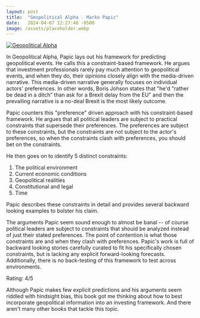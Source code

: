 ```yaml
---
layout: post
title:  "Geopolitical Alpha - Marko Papic"
date:   2024-04-07 12:27:46 -0500
image: /assets/placeholder.webp
---
```


[![Geopolitical Alpha](/assets/geopolitical_alpha.jpg)](https://www.amazon.com/Geopolitical-Alpha-Investment-Framework-Predicting/dp/1119740215)

In Geopolitical Alpha, Papic lays out his framework for predicting geopolitical events. He calls this 
a constraint-based framework. He argues that investment professionals
rarely pay much attention to geopolitical events, and when they do, their opinions
closely align with the media-driven narrative. This media-driven narrative generally
focuses on individual actors' preferences. In other words, Boris Johson states that "he'd
"rather be dead in a ditch” than ask for a Brexit delay from the EU" and then the prevailing 
narrative is a no-deal Brexit is the most likely outcome. 

Papic counters this "preference" driven approach with his constraint-based framework. 
He argues that all political leaders are subject to practical constraints that supersede their
preferences. The preferences are subject to these constraints, but the constraints
are not subject to the actor's preferences, so when the constraints clash with preferences,
you should bet on the constraints.

He then goes on to identify 5 distinct constraints:
1. The political environment
2. Current economic conditions
3. Geopolitical realities
4. Constitutional and legal
5. Time 

Papic describes these constraints in detail and provides several backward looking examples to bolster
his claim. 

The arguments Papic seem sound enough to almost be banal -- of course political leaders are subject to constraints
that should be analyzed instead of just their stated preferences. The point of contention is what those constraints
are and when they clash with preferences. Papic's work is full of backward looking stories carefully curated to
fit his specifically chosen constraints, but is lacking any explicit forward-looking forecasts. Additionally,
there is no back-testing of this framework to test across environments. 

Rating: 4/5

Although Papic makes few explicit predictions and his arguments seem riddled with hindsight
bias, this book got me thinking about how to best incorporate geopolitical information
into an investing framework. And there aren't many other books that tackle this topic.